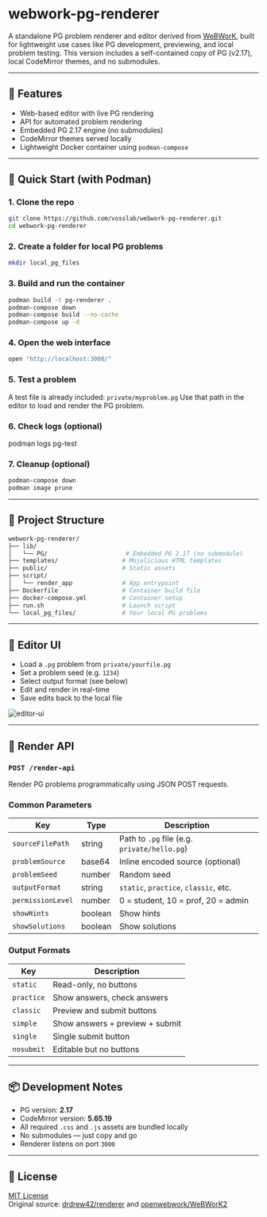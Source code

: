 # webwork-pg-renderer

A standalone PG problem renderer and editor derived from [WeBWorK](https://github.com/openwebwork/WeBWorK2), built for lightweight use cases like PG development, previewing, and local problem testing. This version includes a self-contained copy of PG (v2.17), local CodeMirror themes, and no submodules.

---

## 🔧 Features

- Web-based editor with live PG rendering
- API for automated problem rendering
- Embedded PG 2.17 engine (no submodules)
- CodeMirror themes served locally
- Lightweight Docker container using `podman-compose`

---

## 🚀 Quick Start (with Podman)

### 1. Clone the repo
```bash
git clone https://github.com/vosslab/webwork-pg-renderer.git
cd webwork-pg-renderer
```

### 2. Create a folder for local PG problems
```bash
mkdir local_pg_files
```

### 3. Build and run the container
```bash
podman build -t pg-renderer .
podman-compose down
podman-compose build --no-cache
podman-compose up -d
```

### 4. Open the web interface
```bash
open "http://localhost:3000/"
```

### 5. Test a problem

A test file is already included: `private/myproblem.pg`
Use that path in the editor to load and render the PG problem.

### 6. Check logs (optional)
podman logs pg-test

### 7. Cleanup (optional)

```bash
podman-compose down
podman image prune
```

---

## 📁 Project Structure

```bash
webwork-pg-renderer/
├── lib/
│   └── PG/                      # Embedded PG 2.17 (no submodule)
├── templates/                  # Mojolicious HTML templates
├── public/                     # Static assets
├── script/
│   └── render_app              # App entrypoint
├── Dockerfile                  # Container build file
├── docker-compose.yml          # Container setup
├── run.sh                      # Launch script
└── local_pg_files/             # Your local PG problems
```

---

## 🧪 Editor UI

- Load a `.pg` problem from `private/yourfile.pg`
- Set a problem seed (e.g. `1234`)
- Select output format (see below)
- Edit and render in real-time
- Save edits back to the local file

![editor-ui](https://user-images.githubusercontent.com/3385756/129100124-72270558-376d-4265-afe2-73b5c9a829af.png)

---

## 🔌 Render API

### `POST /render-api`

Render PG problems programmatically using JSON POST requests.

### Common Parameters

| Key              | Type     | Description |
|------------------|----------|-------------|
| `sourceFilePath` | string   | Path to `.pg` file (e.g. `private/hello.pg`) |
| `problemSource`  | base64   | Inline encoded source (optional) |
| `problemSeed`    | number   | Random seed |
| `outputFormat`   | string   | `static`, `practice`, `classic`, etc. |
| `permissionLevel`| number   | 0 = student, 10 = prof, 20 = admin |
| `showHints`      | boolean  | Show hints |
| `showSolutions`  | boolean  | Show solutions |

### Output Formats

| Key       | Description |
|-----------|-------------|
| `static`  | Read-only, no buttons |
| `practice`| Show answers, check answers |
| `classic` | Preview and submit buttons |
| `simple`  | Show answers + preview + submit |
| `single`  | Single submit button |
| `nosubmit`| Editable but no buttons |

---

## 📦 Development Notes

- PG version: **2.17**
- CodeMirror version: **5.65.19**
- All required `.css` and `.js` assets are bundled locally
- No submodules — just copy and go
- Renderer listens on port `3000`

---

## 📝 License

[MIT License](LICENSE.md)  
Original source: [drdrew42/renderer](https://github.com/drdrew42/renderer) and [openwebwork/WeBWorK2](https://github.com/openwebwork/WeBWorK2)
